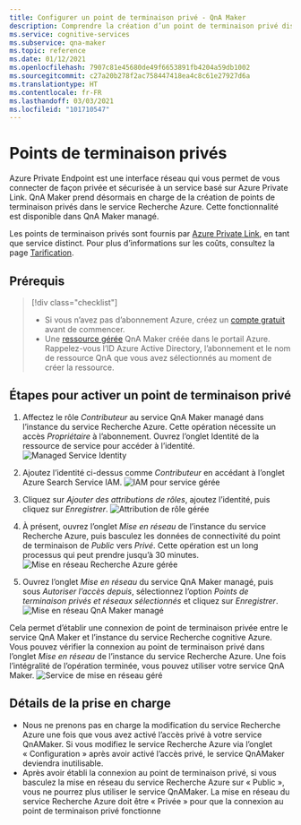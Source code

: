```yaml
---
title: Configurer un point de terminaison privé - QnA Maker
description: Comprendre la création d’un point de terminaison privé disponible dans QnA Maker managé.
ms.service: cognitive-services
ms.subservice: qna-maker
ms.topic: reference
ms.date: 01/12/2021
ms.openlocfilehash: 7907c81e45680de49f6653891fb4204a59db1002
ms.sourcegitcommit: c27a20b278f2ac758447418ea4c8c61e27927d6a
ms.translationtype: HT
ms.contentlocale: fr-FR
ms.lasthandoff: 03/03/2021
ms.locfileid: "101710547"
---
```

# <a name="private-endpoints"></a>Points de terminaison privés

Azure Private Endpoint est une interface réseau qui vous permet de vous connecter de façon privée et sécurisée à un service basé sur Azure Private Link. QnA Maker prend désormais en charge de la création de points de terminaison privés dans le service Recherche Azure. Cette fonctionnalité est disponible dans QnA Maker managé. 

Les points de terminaison privés sont fournis par [Azure Private Link](../../private-link/private-link-overview.md), en tant que service distinct. Pour plus d’informations sur les coûts, consultez la page [Tarification](https://azure.microsoft.com/pricing/details/private-link/). 

## <a name="prerequisites"></a>Prérequis
> [!div class="checklist"]
> * Si vous n’avez pas d’abonnement Azure, créez un [compte gratuit](https://azure.microsoft.com/free/cognitive-services/) avant de commencer.
> * Une [ressource gérée](https://ms.portal.azure.com/#create/Microsoft.CognitiveServicesQnAMaker) QnA Maker créée dans le portail Azure. Rappelez-vous l’ID Azure Active Directory, l’abonnement et le nom de ressource QnA que vous avez sélectionnés au moment de créer la ressource.

## <a name="steps-to-enable-private-endpoint"></a>Étapes pour activer un point de terminaison privé
1. Affectez le rôle *Contributeur* au service QnA Maker managé dans l’instance du service Recherche Azure. Cette opération nécessite un accès *Propriétaire* à l’abonnement. Ouvrez l’onglet Identité de la ressource de service pour accéder à l’identité.
![Managed Service Identity](../QnAMaker/media/qnamaker-reference-private-endpoints/private-endpoint-identity.png)

2. Ajoutez l’identité ci-dessus comme *Contributeur* en accédant à l’onglet Azure Search Service IAM. ![IAM pour service gérée](../QnAMaker/media/qnamaker-reference-private-endpoints/private-endpoint-access-control.png)

3. Cliquez sur *Ajouter des attributions de rôles*, ajoutez l’identité, puis cliquez sur *Enregistrer*.
![Attribution de rôle gérée](../QnAMaker/media/qnamaker-reference-private-endpoints/private-endpoint-role-assignment.png)

4. À présent, ouvrez l’onglet *Mise en réseau* de l’instance du service Recherche Azure, puis basculez les données de connectivité du point de terminaison de *Public* vers *Privé*. Cette opération est un long processus qui peut prendre jusqu’à 30 minutes. 
![Mise en réseau Recherche Azure gérée](../QnAMaker/media/qnamaker-reference-private-endpoints/private-endpoint-networking.png)

5. Ouvrez l’onglet *Mise en réseau* du service QnA Maker managé, puis sous *Autoriser l’accès depuis*, sélectionnez l’option *Points de terminaison privés et réseaux sélectionnés* et cliquez sur *Enregistrer*. 
![Mise en réseau QnA Maker managé](../QnAMaker/media/qnamaker-reference-private-endpoints/private-endpoint-networking-2.png)

Cela permet d’établir une connexion de point de terminaison privée entre le service QnA Maker et l’instance du service Recherche cognitive Azure. Vous pouvez vérifier la connexion au point de terminaison privé dans l’onglet *Mise en réseau* de l’instance du service Recherche Azure. Une fois l’intégralité de l’opération terminée, vous pouvez utiliser votre service QnA Maker. 
![Service de mise en réseau géré](../QnAMaker/media/qnamaker-reference-private-endpoints/private-endpoint-networking-3.png)


## <a name="support-details"></a>Détails de la prise en charge
 * Nous ne prenons pas en charge la modification du service Recherche Azure une fois que vous avez activé l’accès privé à votre service QnAMaker. Si vous modifiez le service Recherche Azure via l’onglet « Configuration » après avoir activé l’accès privé, le service QnAMaker deviendra inutilisable.
 * Après avoir établi la connexion au point de terminaison privé, si vous basculez la mise en réseau du service Recherche Azure sur « Public », vous ne pourrez plus utiliser le service QnAMaker. La mise en réseau du service Recherche Azure doit être « Privée » pour que la connexion au point de terminaison privé fonctionne